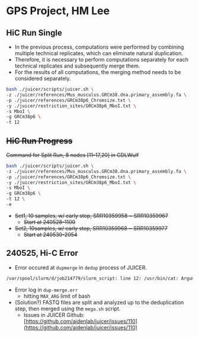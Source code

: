 # GPS Project, HM Lee

## HiC Run Single

* In the previous process, computations were performed by combining multiple technical replicates, which can eliminate natural duplication.&#x20;
* Therefore, it is necessary to perform computations separately for each technical replicates and subsequently merge them.&#x20;
* For the results of all computations, the merging method needs to be considered separately.

```bash
bash ./juicer/scripts/juicer.sh \
-z ./juicer/references/Mus_musculus.GRCm38.dna.primary_assembly.fa \
-p ./juicer/references/GRCm38p6_Chromsize.txt \
-y ./juicer/restriction_sites/GRCm38p6_MboI.txt \
-s MboI \
-g GRCm38p6 \
-t 12
```

## ~~HiC Run Progress~~

~~Command for Split Run, 8 nodes \[11-17,20] in GDLWulf~~

```bash
bash ./juicer/scripts/juicer.sh \
-z ./juicer/references/Mus_musculus.GRCm38.dna.primary_assembly.fa \
-p ./juicer/references/GRCm38p6_Chromsize.txt \
-y ./juicer/restriction_sites/GRCm38p6_MboI.txt \
-s MboI \
-g GRCm38p6 \
-t 12 \
-e
```

* ~~Set1, 10 samples, w/ early stop, SRR10359958 \~ SRR10359967~~
  * ~~Start at 240528-1100~~
* ~~Set2, 10samples, w/ early stop, SRR10359968 \~ SRR10359977~~
  * ~~Start at 240530-2054~~

## 240525, Hi-C Error

* Error occured at `dupmerge` in `dedup` process of JUICER.

```bash
/var/spool/slurm/d/job214779/slurm_script: line 12: /usr/bin/cat: Argument list too long
```

* Error log in `dup-merge.err`
  * hitting `MAX_ARG` limit of bash
* (Solution?) FASTQ files are split and analyzed up to the deduplication step, then merged using the `mega.sh` script.
  * Issues in JUICER Github: [https://github.com/aidenlab/juicer/issues/110](https://github.com/aidenlab/juicer/issues/110)
